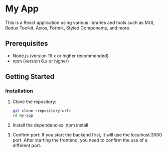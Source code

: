 # My App

This is a React application using various libraries and tools such as MUI, Redux Toolkit, Axios, Formik, Styled Components, and more.

## Prerequisites

- Node.js (version 16.x or higher recommended)
- npm (version 8.x or higher)

## Getting Started

### Installation

1. Clone the repository:
   ```sh
   git clone <repository-url>
   cd my-app

2. Install the dependencies:
   npm install

3. Confirm port:
   If you start the backend first, it will use the localhost:3000 port. After starting the frontend, you need to confirm the use of a different port.